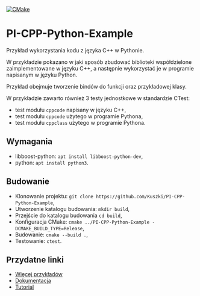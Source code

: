 [![CMake](https://github.com/Kuszki/PI-CPP-Python-Example/actions/workflows/cmake.yml/badge.svg)](https://github.com/Kuszki/PI-CPP-Python-Example/actions/workflows/cmake.yml)
# PI-CPP-Python-Example
Przykład wykorzystania kodu z języka C++ w Pythonie.

W przykładzie pokazano w jaki sposób zbudować biblioteki współdzielone
zaimplementowane w języku C++, a następnie wykorzystać je w programie
napisanym w języku Python.

Przykład obejmuje tworzenie bindów do funkcji oraz przykładowej klasy.

W przykładzie zawarto również 3 testy jednostkowe w standardzie CTest:
- test modułu `cppcode` napisany w języku C++,
- test modułu `cppcode` użytego w programie Pythona,
- test modułu `cppclass` użytego w programie Pythona.

## Wymagania
- libboost-python: `apt install libboost-python-dev`,
- python: `apt install python3`.

## Budowanie
- Klonowanie projektu: `git clone https://github.com/Kuszki/PI-CPP-Python-Example`,
- Utworzenie katalogu budowania: `mkdir build`,
- Przejście do katalogu budowania `cd build`,
- Konfiguracja CMake: `cmake ../PI-CPP-Python-Example -DCMAKE_BUILD_TYPE=Release`,
- Budowanie: `cmake --build .`,
- Testowanie: `ctest`.

## Przydatne linki
- [Więcej przykładów](https://www.boost.org/doc/libs/1_78_0/libs/python/doc/html/index.html)
- [Dokumentacja](https://www.boost.org/doc/libs/1_78_0/libs/python/doc/html/index.html)
- [Tutorial](https://www.boost.org/doc/libs/1_78_0/libs/python/doc/html/tutorial/index.html)
